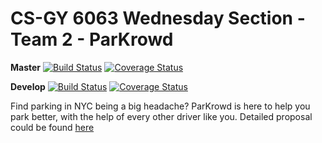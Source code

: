 # CS-GY 6063 Wednesday Section - Team 2 - ParKrowd

**Master**
[![Build Status](https://app.travis-ci.com/gcivil-nyu-org/Wednesday-Fall2023-Team-2.svg?branch=master)](https://app.travis-ci.com/gcivil-nyu-org/Wednesday-Fall2023-Team-2)
[![Coverage Status](https://coveralls.io/repos/github/gcivil-nyu-org/Wednesday-Fall2023-Team-2/badge.svg?branch=master)](https://coveralls.io/github/gcivil-nyu-org/Wednesday-Fall2023-Team-2?branch=develop)

**Develop**
[![Build Status](https://app.travis-ci.com/gcivil-nyu-org/Wednesday-Fall2023-Team-2.svg?branch=develop)](https://app.travis-ci.com/gcivil-nyu-org/Wednesday-Fall2023-Team-2)
[![Coverage Status](https://coveralls.io/repos/github/gcivil-nyu-org/Wednesday-Fall2023-Team-2/badge.svg?branch=develop)](https://coveralls.io/github/gcivil-nyu-org/Wednesday-Fall2023-Team-2?branch=develop)

Find parking in NYC being a big headache? ParKrowd is here to help you park better, with the help of every other driver like you. Detailed proposal could be found [here](docs/F2023_team_2_project_proposal.pdf)
